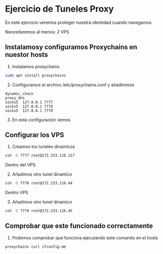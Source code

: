 # Ejercicio de Tuneles Proxy

En este ejercicio veremos proteger nuestra identidad cuando navegamos

Necesitaremos al menos: 2 VPS

## Instalamosy configuramos Proxychains en nuestor hosts

1. Instalamos proxychains

```bash
sudo apt install proxychains
```
2. Configuramos el archivo /etc/proxychains.conf y añadimmos

```plaintext
dynamic_chain
proxy_dns
socks5  127.0.0.1 7777
socks5  127.0.0.1 7778
socks5  127.0.0.1 7779
```
3. En esta configuración vemos 

## Configurar los VPS

1. Creamos los tuneles dinamicos 

```bash
ssh -D 7777 root@172.233.116.217
```

Dentro del VPS

2. Añadimos otro tunel dinamico

```bash
ssh -D 7778 root@172.233.116.44
```

Dentro VPS

3. Añadimos otro tunel dinamico

```bash
ssh -D 7779 root@172.233.116.45
```

## Comprobar que este funcionado correctamente

1. Podemos comprobar que funciona ejecutando este comando en el hosts

```bash
proxychains curl ifconfig.me
```
